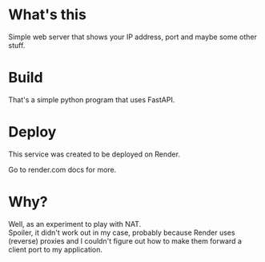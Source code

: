 # What's this
Simple web server that shows your IP address, port and maybe some other stuff.

# Build
That's a simple python program that uses FastAPI.

# Deploy
This service was created to be deployed on Render.

Go to render.com docs for more.

# Why?
Well, as an experiment to play with NAT.<br>
Spoiler, it didn't work out in my case, probably because Render uses
(reverse) proxies and I couldn't figure out how to make them forward a client port to my application.
